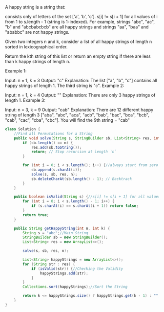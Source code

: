 A happy string is a string that:

consists only of letters of the set ['a', 'b', 'c'].
s[i] != s[i + 1] for all values of i from 1 to s.length - 1 (string is 1-indexed).
For example, strings "abc", "ac", "b" and "abcbabcbcb" are all happy strings and strings "aa", "baa" and "ababbc" are not happy strings.

Given two integers n and k, consider a list of all happy strings of length n sorted in lexicographical order.

Return the kth string of this list or return an empty string if there are less than k happy strings of length n.

 

Example 1:

Input: n = 1, k = 3
Output: "c"
Explanation: The list ["a", "b", "c"] contains all happy strings of length 1. The third string is "c".
Example 2:

Input: n = 1, k = 4
Output: ""
Explanation: There are only 3 happy strings of length 1.
Example 3:

Input: n = 3, k = 9
Output: "cab"
Explanation: There are 12 different happy string of length 3 ["aba", "abc", "aca", "acb", "bab", "bac", "bca", "bcb", "cab", "cac", "cba", "cbc"]. You will find the 9th string = "cab"

```java
class Solution {
    //Find all Permutations for a String
    public void solve(String s, StringBuilder sb, List<String> res, int n) {
        if (sb.length() == n) {
            res.add(sb.toString());
            return; // Stop recursion at length `n`
        }

        for (int i = 0; i < s.length(); i++) {//always start from zero index because occurences of the duplicate element is allowed.
            sb.append(s.charAt(i));
            solve(s, sb, res, n);
            sb.deleteCharAt(sb.length() - 1); // Backtrack
        }
    }

    public boolean isValid(String s) {//s[i] != s[i + 1] for all values of i from 1 to s.length - 1 (string is 1-indexed).
        for (int i = 0; i < s.length() - 1; i++) {
            if (s.charAt(i) == s.charAt(i + 1)) return false;
        }
        return true;
    }

    public String getHappyString(int n, int k) {
        String s = "abc";//Main String
        StringBuilder sb = new StringBuilder();
        List<String> res = new ArrayList<>();

        solve(s, sb, res, n);

        List<String> happyStrings = new ArrayList<>();
        for (String str : res) {
            if (isValid(str)) {//Checking the Validity
                happyStrings.add(str);
            }
        }
        Collections.sort(happyStrings);//Sort the String

        return k <= happyStrings.size() ? happyStrings.get(k - 1) : "";//String Size 
    }
}

```
